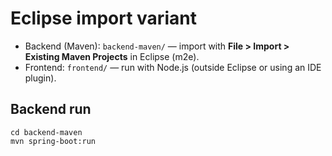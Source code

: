 # Eclipse import variant

- Backend (Maven): `backend-maven/` — import with **File > Import > Existing Maven Projects** in Eclipse (m2e).
- Frontend: `frontend/` — run with Node.js (outside Eclipse or using an IDE plugin).

## Backend run
```
cd backend-maven
mvn spring-boot:run
```
